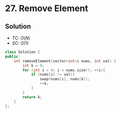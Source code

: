 # 27. Remove Element

<!-- ## Intution -->

## Solution
* TC: $O(N)$
* SC: $O(1)$
```cpp
class Solution {
public:
    int removeElement(vector<int>& nums, int val) {
        int k = 0;
        for (int i = 0; i < nums.size(); ++i){
            if (nums[i] != val){
                swap(nums[i], nums[k]);
                ++k;
            }
        }
        return k;
    }
};
```
